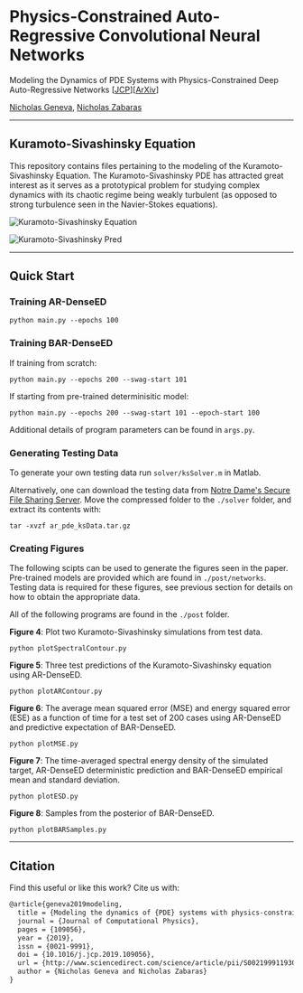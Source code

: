 # Physics-Constrained Auto-Regressive Convolutional Neural Networks
Modeling the Dynamics of PDE Systems with Physics-Constrained Deep Auto-Regressive Networks [[JCP](https://doi.org/10.1016/j.jcp.2019.109056)][[ArXiv](https://arxiv.org/abs/1906.05747)]

[Nicholas Geneva](http://nicholasgeneva.com/), [Nicholas Zabaras](https://cics.nd.edu)

---
## Kuramoto-Sivashinsky Equation

This repository contains files pertaining to the modeling of the Kuramoto-Sivashinsky Equation.
The Kuramoto-Sivashinsky PDE has attracted great interest as it serves as a prototypical problem for studying complex dynamics with its chaotic regime being weakly turbulent  (as opposed to strong turbulence seen in the Navier-Stokes equations).

![Kuramoto-Sivashinsky Equation](../img/ks/ks_eq.png "Kuramoto-Sivashinsky Equation")

![Kuramoto-Sivashinsky Pred](../img/ks/ks_pred.png "Kuramoto-Sivashinsky Predictions")

---
## Quick Start

### Training AR-DenseED

```
python main.py --epochs 100
```

### Training BAR-DenseED

If training from scratch:
```
python main.py --epochs 200 --swag-start 101
```
If starting from pre-trained determinisitic model:
```
python main.py --epochs 200 --swag-start 101 --epoch-start 100
```
Additional details of program parameters can be found in `args.py`.

### Generating Testing Data

To generate your own testing data run `solver/ksSolver.m` in Matlab.

Alternatively, one can download the testing data from [Notre Dame's Secure File Sharing Server](https://notredame.box.com/s/wsp72b70ypzg3r2vbvvna38slz9yk6u3).
Move the compressed folder to the `./solver` folder, and extract its contents with:
```
tar -xvzf ar_pde_ksData.tar.gz
```

### Creating Figures

The following scipts can be used to generate the figures seen in the paper. Pre-trained models are provided which are found in `./post/networks`. Testing data is required for these figures, see previous section for details on how to obtain the appropriate data. 

All of the following programs are found in the `./post` folder.

**Figure 4**: Plot two Kuramoto-Sivashinsky simulations from test data.
```
python plotSpectralContour.py
```
**Figure 5**: Three test predictions of the Kuramoto-Sivashinsky equation using AR-DenseED.
```
python plotARContour.py
```
**Figure 6**: The average mean squared error (MSE) and energy squared error (ESE) as a function of time for a test set of 200 cases using AR-DenseED and predictive expectation of BAR-DenseED.
```
python plotMSE.py
```
**Figure 7**: The time-averaged spectral energy density of the simulated target, AR-DenseED deterministic prediction and BAR-DenseED empirical mean and standard deviation.
```
python plotESD.py
```
**Figure 8**: Samples from the posterior of BAR-DenseED.
```
python plotBARSamples.py
```

---
## Citation
Find this useful or like this work? Cite us with:
```latex
@article{geneva2019modeling,
  title = {Modeling the dynamics of {PDE} systems with physics-constrained deep auto-regressive networks},
  journal = {Journal of Computational Physics},
  pages = {109056},
  year = {2019},
  issn = {0021-9991},
  doi = {10.1016/j.jcp.2019.109056},
  url = {http://www.sciencedirect.com/science/article/pii/S0021999119307612},
  author = {Nicholas Geneva and Nicholas Zabaras}
}
```